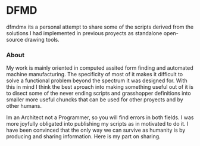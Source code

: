 # DFMD 
dfmdmx its a personal attempt to share some of the scripts derived from the solutions I had implemented in previous proyects as standalone open-source drawing tools. 

### About
My work is mainly oriented in computed assited form finding and automated machine manufacturing. The specificity of most of it makes it difficult to solve a functional problem beyond the spectrum it was designed for. With this in mind I think the best aproach into making something useful out of it is to disect some of the never ending scripts and grasshopper definitions into smaller more useful chuncks that can be used for other proyects and by other humans.

Im an Architect not a Programmer, so you will find errors in both fields. I was more joyfully obligated into publishing my scripts as in motivated to do it. I have been convinced that the only way we can survive as humanity is by producing and sharing information. Here is my part on sharing. 
